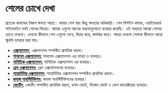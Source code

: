 # শেলের চোখে দেখা #

প্রত্যেক কমান্ডের নিজস্ব ক্ষমতা আছে। আবার শেল স্বয়ং কিছু ক্ষমতার অধিকারি। শেল বিল্টইন কমান্ড, ওয়াইল্ডকার্ড পাইপলাইন সবই শেলের ফিচার। আমরা এগুলো আগের অধ্যায়গুলোতে ব্যবহার করেছি। এই অধ্যায়ে আমরা শেলের চোখে দেখবো। দেখবো কীভাবে শেল এগুলো দেখে, বিচার করে, কার্যকর করে। আরো দেখবো শেলকে কীভাবে আরো স্মুথলি ব্যবহার করা যায়।

*  [**এক্সপ্যানসন**:](1.4.1.expansion.md) এক্সপ্যানসন সম্পর্কিত প্রাথমিক ধারনা।
*  [**পাথনেম এক্সপ্যানসন**:](1.4.2.pathnameexpansion.md) পাথনেম এক্সপ্যানসন এর ব্যাখ্যা ও ব্যবহার।
*  [**গানিতিক এক্সপ্যানসন**:](1.4.3.arithmaticexpansion.md) গানিতিক এক্সপ্যানসন এর ব্যবহার।
*  [**ব্রেস এক্সপ্যানসন**:](1.4.4.braceexpansion.md) ব্রেস এক্সপ্যানসনের ব্যবহার।
*  [**প্যারামিটার এক্সপ্যানসন**:](1.4.5.parameterexpansion.md) প্যারামিটার এক্সপ্যানসন সম্পর্কিত প্রাথমিক ধারনা।
*  [**কমান্ড সাবস্টিটিউশন**:](1.4.6.commandsubstitution.md) কমান্ড সাবস্টিটিউশনের ব্যবহার।
*  [**ক্যোটিং**:](1.4.7.quoting.md) ক্যোটিং সম্পর্কিত প্রাথমিক ধারনা, ডবল ক্যোট, সিঙ্গেল ক্যোট ও স্কেপ ক্যারেক্টারের ব্যবহার।